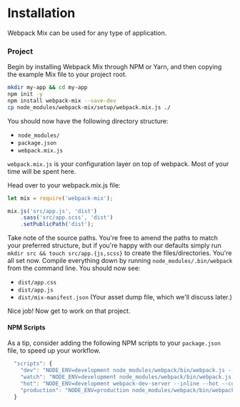 # Installation

Webpack Mix can be used for any type of application.

### Project

Begin by installing Webpack Mix through NPM or Yarn, and then copying the example Mix file to your project root.

```bash
mkdir my-app && cd my-app
npm init -y
npm install webpack-mix --save-dev
cp node_modules/webpack-mix/setup/webpack.mix.js ./
```

You should now have the following directory structure:

-   `node_modules/`
-   `package.json`
-   `webpack.mix.js`

`webpack.mix.js` is your configuration layer on top of webpack. Most of your time will be spent here.

Head over to your webpack.mix.js file:

```js
let mix = require('webpack-mix');

mix.js('src/app.js', 'dist')
    .sass('src/app.scss', 'dist')
    .setPublicPath('dist');
```

Take note of the source paths. You're free to amend the paths to match your preferred structure, but if you're happy with our defaults simply run `mkdir src && touch src/app.{js,scss}` to create the files/directories. You're all set now. Compile everything down by running `node_modules/.bin/webpack` from the command line. You should now see:

-   `dist/app.css`
-   `dist/app.js`
-   `dist/mix-manifest.json` (Your asset dump file, which we'll discuss later.)

Nice job! Now get to work on that project.

#### NPM Scripts

As a tip, consider adding the following NPM scripts to your `package.json` file, to speed up your workflow.

```js
  "scripts": {
    "dev": "NODE_ENV=development node_modules/webpack/bin/webpack.js --progress --hide-modules --config=node_modules/webpack-mix/setup/webpack.config.js",
    "watch": "NODE_ENV=development node_modules/webpack/bin/webpack.js --watch --progress --hide-modules --config=node_modules/webpack-mix/setup/webpack.config.js",
    "hot": "NODE_ENV=development webpack-dev-server --inline --hot --config=node_modules/webpack-mix/setup/webpack.config.js",
    "production": "NODE_ENV=production node_modules/webpack/bin/webpack.js --progress --hide-modules --config=node_modules/webpack-mix/setup/webpack.config.js"
  }
```
